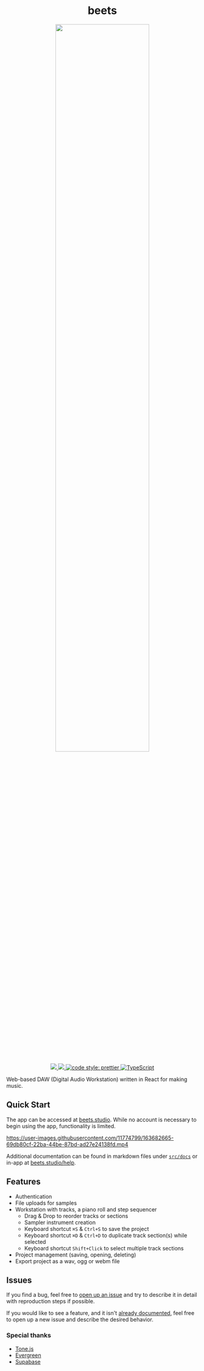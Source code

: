 <h1 align="center">beets</h1>
<p align="center">
    <img src="https://raw.githubusercontent.com/brandongregoryscott/beets/main/assets/beets-hero.png" width="70%" height="70%"/>
    <br/>
    <a href="https://app.netlify.com/sites/beets/deploys">
        <img src="https://api.netlify.com/api/v1/badges/577171ad-5dab-42f6-9f2e-8a4088452771/deploy-status">
    </a>
    <a href="https://github.com/brandongregoryscott/beets/actions">
        <img src="https://github.com/brandongregoryscott/beets/actions/workflows/build.yaml/badge.svg">
    </a>
    <a href="https://github.com/prettier/prettier">
        <img alt="code style: prettier" src="https://img.shields.io/badge/code_style-prettier-ff69b4.svg?style=flat-square"/>
    </a>
    <a href="http://www.typescriptlang.org/">
        <img alt="TypeScript" src="https://img.shields.io/badge/%3C%2F%3E-TypeScript-%230074c1.svg"/>
    </a>
</p>

Web-based DAW (Digital Audio Workstation) written in React for making music.

## Quick Start

The app can be accessed at [beets.studio](https://beets.studio). While no account is necessary to begin using the app, functionality is limited.

https://user-images.githubusercontent.com/11774799/163682665-69db80cf-22ba-44be-87bd-ad27e24138fd.mp4

Additional documentation can be found in markdown files under [`src/docs`](https://github.com/brandongregoryscott/beets/tree/main/src/docs) or in-app at [beets.studio/help](https://beets.studio/help).

## Features

-   Authentication
-   File uploads for samples
-   Workstation with tracks, a piano roll and step sequencer
    -   Drag & Drop to reorder tracks or sections
    -   Sampler instrument creation
    -   Keyboard shortcut `⌘S` & `Ctrl+S` to save the project
    -   Keyboard shortcut `⌘D` & `Ctrl+D` to duplicate track section(s) while selected
    -   Keyboard shortcut `Shift+Click` to select multiple track sections
-   Project management (saving, opening, deleting)
-   Export project as a wav, ogg or webm file

## Issues

If you find a bug, feel free to [open up an issue](https://github.com/brandongregoryscott/beets/issues/new) and try to describe it in detail with reproduction steps if possible.

If you would like to see a feature, and it isn't [already documented](https://github.com/brandongregoryscott/beets/issues?q=is%3Aissue+is%3Aopen+label%3Aenhancement), feel free to open up a new issue and describe the desired behavior.

### Special thanks

-   [Tone.js](https://github.com/Tonejs/Tone.js)
-   [Evergreen](https://github.com/segmentio/evergreen)
-   [Supabase](https://github.com/supabase/supabase)
